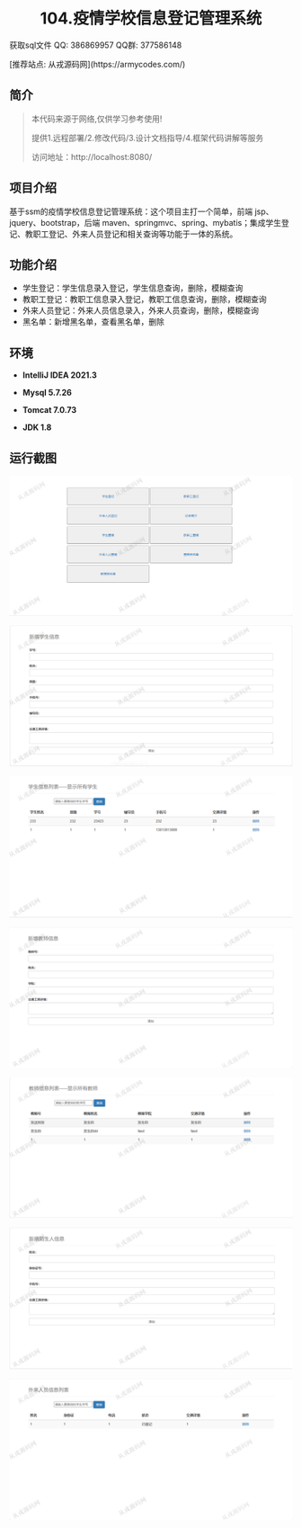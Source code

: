 <p><h1 align="center">104.疫情学校信息登记管理系统</h1></p>

<p> 获取sql文件 QQ: 386869957 QQ群: 377586148 </p>
<p> [推荐站点: 从戎源码网](https://armycodes.com/) </p>

## 简介

> 本代码来源于网络,仅供学习参考使用!
>
> 提供1.远程部署/2.修改代码/3.设计文档指导/4.框架代码讲解等服务
> 
> 访问地址：http://localhost:8080/
>

## 项目介绍
基于ssm的疫情学校信息登记管理系统：这个项目主打一个简单，前端 jsp、jquery、bootstrap，后端 maven、springmvc、spring、mybatis；集成学生登记、教职工登记、外来人员登记和相关查询等功能于一体的系统。

## 功能介绍

- 学生登记：学生信息录入登记，学生信息查询，删除，模糊查询
- 教职工登记：教职工信息录入登记，教职工信息查询，删除，模糊查询
- 外来人员登记：外来人员信息录入，外来人员查询，删除，模糊查询
- 黑名单：新增黑名单，查看黑名单，删除

## 环境

- <b>IntelliJ IDEA 2021.3</b>

- <b>Mysql 5.7.26</b>

- <b>Tomcat 7.0.73</b>

- <b>JDK 1.8</b>

## 运行截图
![](screenshot/1.png)

![](screenshot/2.png)

![](screenshot/3.png)

![](screenshot/4.png)

![](screenshot/5.png)

![](screenshot/6.png)

![](screenshot/7.png)